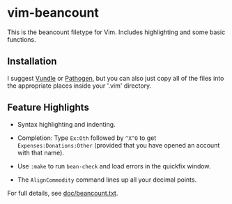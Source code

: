 # vim-beancount

This is the beancount filetype for Vim.  Includes highlighting and some basic
functions.

## Installation

I suggest [Vundle](https://github.com/gmarik/Vundle.vim) or
[Pathogen](https://github.com/tpope/vim-pathogen), but you can also just
copy all of the files into the appropriate places inside your '.vim' directory.

## Feature Highlights

* Syntax highlighting and indenting.

* Completion: Type `Ex:Oth` followed by `^X^O` to get `Expenses:Donations:Other`
  (provided that you have opened an account with that name).

* Use `:make` to run `bean-check` and load errors in the quickfix window.

* The `AlignCommodity` command lines up all your decimal points.

For full details, see [doc/beancount.txt](doc/beancount.txt).
